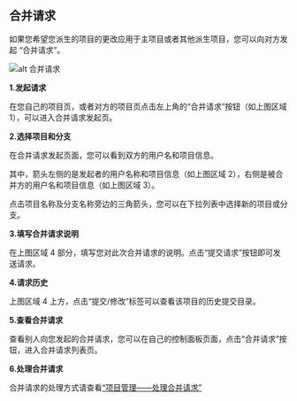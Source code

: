 ## 合并请求

如果您希望您派生的项目的更改应用于主项目或者其他派生项目，您可以向对方发起 “合并请求”。


![alt 合并请求](/CSDN_Code/code_support/blob/master/images/FAQ_3_3_1.jpg "合并请求")

**1.发起请求**

在您自己的项目页，或者对方的项目页点击左上角的“合并请求”按钮（如上图区域 1），可以进入合并请求发起页。

**2.选择项目和分支**

在合并请求发起页面，您可以看到双方的用户名和项目信息。

其中，箭头左侧的是发起者的用户名称和项目信息（如上图区域 2），右侧是被合并方的用户名和项目信息（如上图区域 3）。

点击项目名称及分支名称旁边的三角箭头，您可以在下拉列表中选择新的项目或分支。

**3.填写合并请求说明**

在上图区域 4 部分，填写您对此次合并请求的说明。点击“提交请求”按钮即可发送请求。

**4.请求历史**

上图区域 4 上方，点击“提交/修改”标签可以查看该项目的历史提交目录。


**5.查看合并请求**

查看别人向您发起的合并请求，您可以在自己的控制面板页面，点击“合并请求”按钮，进入合并请求列表页。


**6.处理合并请求**

合并请求的处理方式请查看[“项目管理——处理合并请求”](help/CSDN_Code/code_support/FAQ_4_2 "处理合并请求")